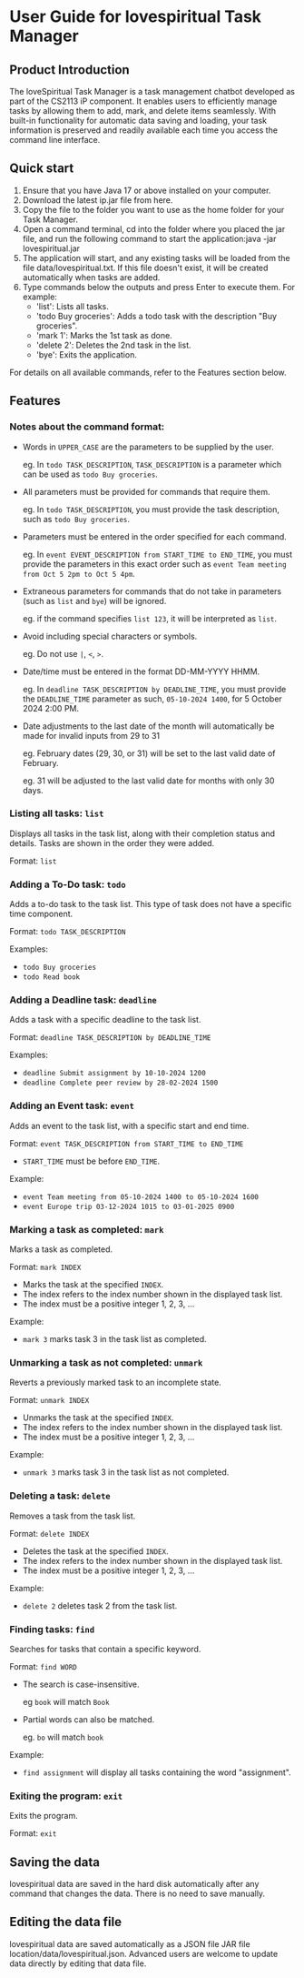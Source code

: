 # User Guide for lovespiritual Task Manager

## Product Introduction
The loveSpiritual Task Manager is a task management chatbot developed as part of the CS2113 iP component. It enables users to efficiently manage tasks by allowing them to add, mark, and delete items seamlessly. With built-in functionality for automatic data saving and loading, your task information is preserved and readily available each time you access the command line interface.

## Quick start
1. Ensure that you have Java 17 or above installed on your computer.
2. Download the latest ip.jar file from here.
3. Copy the file to the folder you want to use as the home folder for your Task Manager.
4. Open a command terminal, cd into the folder where you placed the jar file, and run the following command to start the application:java -jar lovespiritual.jar
5. The application will start, and any existing tasks will be loaded from the file data/lovespiritual.txt. If this file doesn't exist, it will be created automatically when tasks are added.
6. Type commands below the outputs and press Enter to execute them. For example:
   - 'list': Lists all tasks.
   - 'todo Buy groceries': Adds a todo task with the description "Buy groceries".
   - 'mark 1': Marks the 1st task as done.
   - 'delete 2': Deletes the 2nd task in the list.
   - 'bye': Exits the application.

For details on all available commands, refer to the Features section below.

## Features
### Notes about the command format:
- Words in `UPPER_CASE` are the parameters to be supplied by the user. 

    eg. In `todo TASK_DESCRIPTION`, `TASK_DESCRIPTION` is a parameter which can be used as `todo Buy groceries`.


- All parameters must be provided for commands that require them.

    eg. In `todo TASK_DESCRIPTION`, you must provide the task description, such as `todo Buy groceries`.


- Parameters must be entered in the order specified for each command.

    eg. In `event EVENT_DESCRIPTION from START_TIME to END_TIME`, you must provide the parameters in this exact order such as `event Team meeting from Oct 5 2pm to Oct 5 4pm`.


- Extraneous parameters for commands that do not take in parameters (such as `list` and `bye`) will be ignored.

    eg. if the command specifies `list 123`, it will be interpreted as `list`.


- Avoid including special characters or symbols. 

    eg. Do not use `|`, `<`, `>`.


- Date/time must be entered in the format DD-MM-YYYY HHMM. 

    eg. In `deadline TASK_DESCRIPTION by DEADLINE_TIME`, you must provide the `DEADLINE_TIME` parameter as such, `05-10-2024 1400`, for 5 October 2024 2:00 PM.


- Date adjustments to the last date of the month will automatically be made for invalid inputs from 29 to 31

    eg. February dates (29, 30, or 31) will be set to the last valid date of February.
    
    eg. 31 will be adjusted to the last valid date for months with only 30 days.

### Listing all tasks: `list`
Displays all tasks in the task list, along with their completion status and details. Tasks are shown in the order they were added.

Format: `list`

### Adding a To-Do task: `todo`
Adds a to-do task to the task list. This type of task does not have a specific time component.

Format: `todo TASK_DESCRIPTION`

Examples:
- `todo Buy groceries`
- `todo Read book`

### Adding a Deadline task: `deadline`
Adds a task with a specific deadline to the task list.

Format: `deadline TASK_DESCRIPTION by DEADLINE_TIME`

Examples:
- `deadline Submit assignment by 10-10-2024 1200`
- `deadline Complete peer review by 28-02-2024 1500`

### Adding an Event task: `event`
Adds an event to the task list, with a specific start and end time.

Format: `event TASK_DESCRIPTION from START_TIME to END_TIME`
- `START_TIME` must be before `END_TIME`.

Example:
- `event Team meeting from 05-10-2024 1400 to 05-10-2024 1600`
- `event Europe trip 03-12-2024 1015 to 03-01-2025 0900`

### Marking a task as completed: `mark`
Marks a task as completed.

Format: `mark INDEX`
- Marks the task at the specified `INDEX`.
- The index refers to the index number shown in the displayed task list.
- The index must be a positive integer 1, 2, 3, ...

Example:
- `mark 3` marks task 3 in the task list as completed.

### Unmarking a task as not completed: `unmark`
Reverts a previously marked task to an incomplete state.

Format: `unmark INDEX`
- Unmarks the task at the specified `INDEX`.
- The index refers to the index number shown in the displayed task list.
- The index must be a positive integer 1, 2, 3, ...

Example:
- `unmark 3` marks task 3 in the task list as not completed.

### Deleting a task: `delete`
Removes a task from the task list.

Format: `delete INDEX`
- Deletes the task at the specified `INDEX`.
- The index refers to the index number shown in the displayed task list.
- The index must be a positive integer 1, 2, 3, ...

Example:
- `delete 2` deletes task 2 from the task list.

### Finding tasks: `find`
Searches for tasks that contain a specific keyword.

Format: `find WORD`
- The search is case-insensitive. 

    eg `book` will match `Book`
- Partial words can also be matched. 

    eg. `bo` will match `book`

Example:
- `find assignment` will display all tasks containing the word "assignment".

### Exiting the program: `exit`
Exits the program.

Format: `exit`

## Saving the data
lovespiritual data are saved in the hard disk automatically after any command that changes the data. There is no need to save manually. 

## Editing the data file
lovespiritual data are saved automatically as a JSON file JAR file location/data/lovespiritual.json. Advanced users are welcome to update data directly by editing that data file.